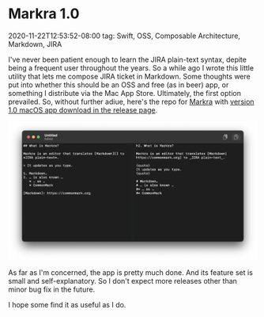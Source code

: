 # Markra 1.0
2020-11-22T12:53:52-08:00
tag: Swift, OSS, Composable Architecture, Markdown, JIRA

I've never been patient enough to learn the JIRA plain-text syntax, depite being
a frequent user throughout the years. So a while ago I wrote this little utility
that lets me compose JIRA ticket in Markdown. Some thoughts were put into
whether this should be an OSS and free (as in beer) app, or something
I distribute via the Mac App Store. Ultimately, the first option prevailed. So,
without further adiue, here's the repo for [Markra][] with [version 1.0 macOS
app download in the release page][Release 1.0].

<img src="/assets/2020/11/markra-srceenshot.png" srcset="/assets/2020/11/markra-srceenshot.png 2x" alt="A Marka macOS app screenshot"/>

As far as I'm concerned, the app is pretty much done. And its feature set is
small and self-explanatory. So I don't expect more releases other than minor
bug fix in the future.

I hope some find it as useful as I do.

[Markra]: https://github.com/dduan/Markra
[Release 1.0]: https://github.com/dduan/Markra/releases/tag/1.0
